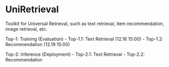 # UniRetrieval
Toolkit for Universal Retrieval, such as text retrieval, item recommendation, image retrieval, etc.


Top-1: Training (Evaluation)
    - Top-1.1: Text Retrieval (12.16 15:00)
    - Top-1.2: Recommendation (12.19 15:00)

Top-2: Inference (Deployment)
    - Top-2.1: Text Retrieval
    - Top-2.2: Recommendation

